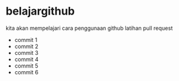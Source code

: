 # belajargithub
kita akan mempelajari cara penggunaan github 
latihan pull request
- commit 1
- commit 2
- commit 3
- commit 4
- commit 5
- commit 6
